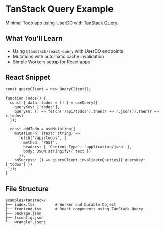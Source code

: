 # TanStack Query Example

Minimal Todo app using UserDO with [TanStack Query](https://tanstack.com/query).

## What You'll Learn

- Using `@tanstack/react-query` with UserDO endpoints
- Mutations with automatic cache invalidation
- Simple Workers setup for React apps

## React Snippet

```tsx
const queryClient = new QueryClient();

function Todos() {
  const { data: todos = [] } = useQuery({
    queryKey: ['todos'],
    queryFn: () => fetch('/api/todos').then(r => r.json()).then(r => r.todos)
  });

  const addTodo = useMutation({
    mutationFn: (text: string) =>
      fetch('/api/todos', {
        method: 'POST',
        headers: { 'Content-Type': 'application/json' },
        body: JSON.stringify({ text })
      }),
    onSuccess: () => queryClient.invalidateQueries({ queryKey: ['todos'] })
  });
}
```

## File Structure

```
examples/tanstack/
├── index.tsx         # Worker and Durable Object
├── frontend.tsx      # React components using TanStack Query
├── package.json
├── tsconfig.json
└── wrangler.jsonc
```
